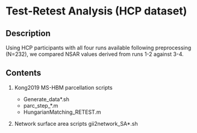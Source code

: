 # Test-Retest Analysis (HCP dataset)

## Description
Using HCP participants with all four runs available following preprocessing (N=232), we compared NSAR values derived from runs 1-2 against 3-4. 

## Contents
1. Kong2019 MS-HBM parcellation scripts
   
   * Generate_data*.sh
   * parc_step_*.m
   * HungarianMatching_RETEST.m
     
2. Network surface area scripts
  gii2network_SA*.sh
